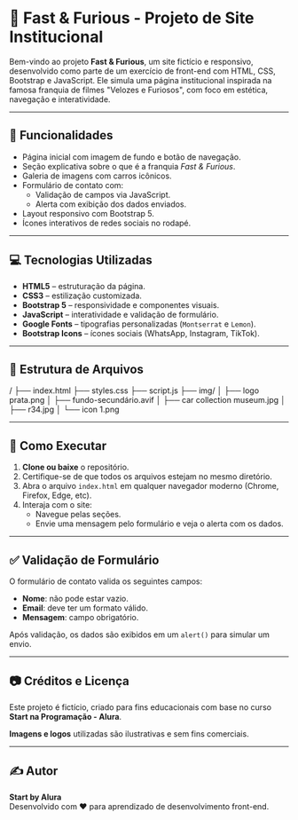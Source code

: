 # 🚗 Fast & Furious - Projeto de Site Institucional

Bem-vindo ao projeto **Fast & Furious**, um site fictício e responsivo, desenvolvido como parte de um exercício de front-end com HTML, CSS, Bootstrap e JavaScript. Ele simula uma página institucional inspirada na famosa franquia de filmes "Velozes e Furiosos", com foco em estética, navegação e interatividade.

---

## 📌 Funcionalidades

- Página inicial com imagem de fundo e botão de navegação.
- Seção explicativa sobre o que é a franquia *Fast & Furious*.
- Galeria de imagens com carros icônicos.
- Formulário de contato com:
  - Validação de campos via JavaScript.
  - Alerta com exibição dos dados enviados.
- Layout responsivo com Bootstrap 5.
- Ícones interativos de redes sociais no rodapé.

---

## 💻 Tecnologias Utilizadas

- **HTML5** – estruturação da página.
- **CSS3** – estilização customizada.
- **Bootstrap 5** – responsividade e componentes visuais.
- **JavaScript** – interatividade e validação de formulário.
- **Google Fonts** – tipografias personalizadas (`Montserrat` e `Lemon`).
- **Bootstrap Icons** – ícones sociais (WhatsApp, Instagram, TikTok).

---

## 📁 Estrutura de Arquivos
/
├── index.html
├── styles.css
├── script.js
├── img/
│ ├── logo prata.png
│ ├── fundo-secundário.avif
│ ├── car collection museum.jpg
│ ├── r34.jpg
│ └── icon 1.png


---

## 🚀 Como Executar

1. **Clone ou baixe** o repositório.
2. Certifique-se de que todos os arquivos estejam no mesmo diretório.
3. Abra o arquivo `index.html` em qualquer navegador moderno (Chrome, Firefox, Edge, etc).
4. Interaja com o site:
   - Navegue pelas seções.
   - Envie uma mensagem pelo formulário e veja o alerta com os dados.

---

## ✅ Validação de Formulário

O formulário de contato valida os seguintes campos:

- **Nome**: não pode estar vazio.
- **Email**: deve ter um formato válido.
- **Mensagem**: campo obrigatório.

Após validação, os dados são exibidos em um `alert()` para simular um envio.

---

## 📷 Créditos e Licença

Este projeto é fictício, criado para fins educacionais com base no curso **Start na Programação - Alura**.

**Imagens e logos** utilizadas são ilustrativas e sem fins comerciais.

---

## ✍️ Autor

**Start by Alura**  
Desenvolvido com ❤️ para aprendizado de desenvolvimento front-end.
